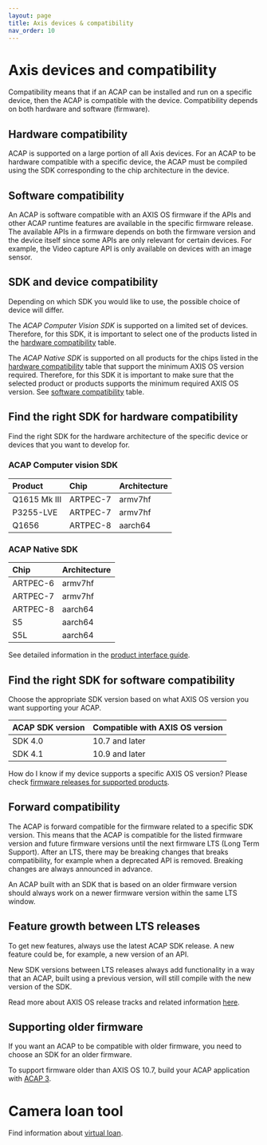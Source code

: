 ```yaml
---
layout: page
title: Axis devices & compatibility
nav_order: 10
---
```


# Axis devices and compatibility
Compatibility means that if an ACAP can be installed and run on a specific
device, then the ACAP is compatible with the device. Compatibility depends on
both hardware and software (firmware).

## Hardware compatibility
ACAP is supported on a large portion of all Axis devices. For an ACAP to be
hardware compatible with a specific device, the ACAP must be compiled using the
SDK corresponding to the chip architecture in the device.

## Software compatibility
An ACAP is software compatible with an AXIS OS firmware if the APIs and other
ACAP runtime features are available in the specific firmware release. The
available APIs in a firmware depends on both the firmware version and the
device itself since some APIs are only relevant for certain devices. For
example, the Video capture API is only available on devices with an image
sensor.

## SDK and device compatibility
Depending on which SDK you would like to use, the possible choice of device
will differ.

The *ACAP Computer Vision SDK* is supported on a limited set of devices.
Therefore, for this SDK, it is important to select one of the products listed
in the [hardware compatibility](#acap-computer-vision-sdk) table.

The *ACAP Native SDK* is supported on all products for the chips listed in the
[hardware compatibility](#acap-native-sdk) table that support the minimum AXIS
OS version required. Therefore, for this SDK it is important to make sure that
the selected product or products supports the minimum required AXIS OS version.
See [software compatibility](#find-the-right-sdk-for-software-compatibility)
table.

## Find the right SDK for hardware compatibility
Find the right SDK for the hardware architecture of the specific device or
devices that you want to develop for.

### ACAP Computer vision SDK

Product      | Chip     | Architecture
:----------- | :------- | :-----------
Q1615 Mk III | ARTPEC-7 | armv7hf
P3255-LVE    | ARTPEC-7 | armv7hf
Q1656        | ARTPEC-8 | aarch64

### ACAP Native SDK

Chip     | Architecture
:------- | :-----------
ARTPEC-6 | armv7hf
ARTPEC-7 | armv7hf
ARTPEC-8 | aarch64
S5       | aarch64
S5L      | aarch64

See detailed information in the [product interface
guide](https://www.axis.com/developer-community/product-interface-guide).

## Find the right SDK for software compatibility
Choose the appropriate SDK version based on what AXIS OS version you want
supporting your ACAP.

ACAP SDK version | Compatible with AXIS OS version
:--------------- | :----------
SDK 4.0          | 10.7 and later
SDK 4.1          | 10.9 and later

How do I know if my device supports a specific AXIS OS version? Please check
[firmware releases for supported
products](https://www.axis.com/support/firmware).

## Forward compatibility
The ACAP is forward compatible for the firmware related to a specific SDK
version. This means that the ACAP is compatible for the listed firmware version
and future firmware versions until the next firmware LTS (Long Term Support).
After an LTS, there may be breaking changes that breaks compatibility, for
example when a deprecated API is removed. Breaking changes are always announced
in advance.

An ACAP built with an SDK that is based on an older firmware version should
always work on a newer firmware version within the same LTS window.


## Feature growth between LTS releases
To get new features, always use the latest ACAP SDK release. A new feature
could be, for example, a new version of an API.

New SDK versions between LTS releases always add functionality in a way that an
ACAP, built using a previous version, will still compile with the new version
of the SDK.

Read more about AXIS OS release tracks and related information
[here](https://www.axis.com/products/online-manual/00000).

## Supporting older firmware
If you want an ACAP to be compatible with older firmware, you need to choose an
SDK for an older firmware.

To support firmware older than AXIS OS 10.7, build your ACAP application with
[ACAP 3](https://help.axis.com/acap-3-developer-guide).

# Camera loan tool
Find information about [virtual
loan](https://www.axis.com/developer-community/virtual-loan-tool).